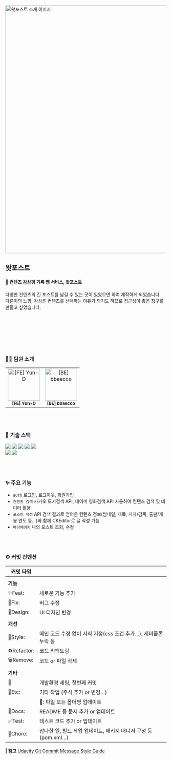 <img width="773" alt="왓포스트 소개 이미지" src="https://user-images.githubusercontent.com/46706905/227791805-df765c03-903f-45d2-af57-fc8a50ce82be.png">



## 왓포스트
#### 📝 컨텐츠 감상평 기록 웹 서비스, 왓포스트
다양한 컨텐츠의 긴 포스트를 남길 수 있는 곳이 있었으면 하여 제작하게 되었습니다. <br />
다른이의 느낌, 감상은 컨텐츠를 선택하는 이유가 되기도 하므로 접근성이 좋은 창구를 만들고 싶었습니다.

<br /> <br /><br /> <br /><br /> <br />

### 👩‍💻 팀원 소개
<table>
	<tbody>
		<tr>
			<td align="center"><a href="https://github.com/Yun-D"><img src="https://avatars.githubusercontent.com/u/46706905?s=400&v=4"width=100px;" alt="[FE] Yun-D"/><br /><sub><b>[FE] Yun-D </b></sub></a></td>
			<td align="center"><a href="https://github.com/bbaecco"><img src="https://avatars.githubusercontent.com/u/46706915?v=4"width=100px;" alt="[BE] bbaecco"/><br /><sub><b>[BE] bbaecco </b></sub></a></td>
		</tr>
	</tbody>
</table>

<br /> <br />


### 🔧 기술 스택
<div>
	<img src="https://img.shields.io/badge/React-61DAFB?style=for-the-badge&logo=React&logoColor=black">
	<img src="https://img.shields.io/badge/CSS3-1572B6?style=for-the-badge&logo=CSS3&logoColor=white">
	<img src="https://img.shields.io/badge/JavaScript-F7DF1E?style=for-the-badge&logo=JavaScript&logoColor=black">
	<img src="https://img.shields.io/badge/styled components-DB7093?style=for-the-badge&logo=styled-components&logoColor=white">
	<img src="https://img.shields.io/badge/Redux-764ABC?style=for-the-badge&logo=Redux&logoColor=white">
</div>
<div>
	<img src="https://img.shields.io/badge/ESLint-4B32C3?style=for-the-badge&logo=ESLint&logoColor=white">
	<img src="https://img.shields.io/badge/Prettier-F7B93E?style=for-the-badge&logo=Prettier&logoColor=black">
</div>

<br /><br />


### ✨ 주요 기능
* `auth` 로그인, 로그아웃, 회원가입
* `컨텐츠 검색` 카카오 도서검색 API, 네이버 영화검색 API 사용하여 컨텐츠 검색 및 데이터 활용
* `포스트 작성` API 검색 결과로 얻어온 컨텐츠 정보(썸네일, 제목, 저자/감독, 출판/개봉 연도 등...)와 함께 CKEditor로 글 작성 가능
* `마이페이지` 나의 포스트 조회, 수정

<br /><br />


### ⚙️ 커밋 컨벤션

| 커밋 타입   |                                                                 |
| ----------- | --------------------------------------------------------------- |
|             |                                                                 |
| **기능**    |                                                                 |
| ✨Feat:     | 새로운 기능 추가                                                |
| 🐛Fix:      | 버그 수정                                                       |
| 🎨Design:   | UI 디자인 변경                                                  |
|             |                                                                 |
| **개선**    |                                                                 |
| 💄Style:    | 메인 코드 수정 없이 서식 지정(css 조건 추가…), 세미콜론 누락 등 |
| ♻️Refactor: | 코드 리팩토링                                                   |
| 🗑️Remove:   | 코드 or 파일 삭제                                               |
|             |                                                                 |
| **기타**    |                                                                 |
| 🎉          | 개발환경 세팅, 첫번째 커밋                                      |
| 🚧Etc:      | 기타 작업 (주석 추가 or 변경…)                                  |
|             | 📁: 파일 또는 폴더명 업데이트                                   |
| 📝Docs:     | README 등 문서 추가 or 업데이트                                 |
| ✅Test:     | 테스트 코드 추가 or 업데이트                                    |
| 👷Chore:    | 잡다한 일, 빌드 작업 업데이트, 패키지 매니저 구성 등 (pom.xml…) |

**| 참고** [Udacity Git Commit Message Style Guide](https://udacity.github.io/git-styleguide/)
